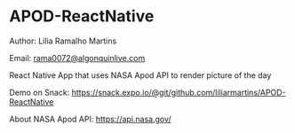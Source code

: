 # APOD-ReactNative

Author: Lilia Ramalho Martins

Email: rama0072@algonquinlive.com


React Native App that uses NASA Apod API to render picture of the day

Demo on Snack: https://snack.expo.io/@git/github.com/liliarmartins/APOD-ReactNative

About NASA Apod API: https://api.nasa.gov/
